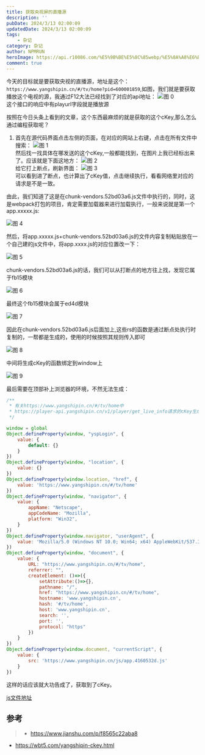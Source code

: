 ```yaml
---
title: 获取央视屏的直播源
description: ''
pubDate: 2024/3/13 02:00:09
updatedDate: 2024/3/13 02:00:09
tags:
    - 杂记
category: 杂记
author: NPMRUN
heroImage: https://api.r10086.com/%E5%9B%BE%E5%8C%85webp/%E5%8A%A8%E6%BC%AB%E7%BB%BC%E5%90%882/69031341_p01.webp
comment: true
---
```


今天的目标就是要获取央视的直播源，地址是这个：`https://www.yangshipin.cn/#/tv/home?pid=600001859`,如图，我们就是要获取播放这个电视的源，我通过F12大法已经找到了对应的api地址：
![图 0](/article/获取央视屏的直播源/2024-03-13_13-02-02-44.png)  
这个接口的响应中有playurl字段就是播放源

按照在今日头条上看到的文章，这个东西最麻烦的就是获取的这个cKey,那么怎么通过编程获取呢？

1. 首先在源代码界面点击左侧的页面，在对应的网站上右键，点击在所有文件中搜索：
![图 1](/article/获取央视屏的直播源/2024-03-13_13-02-08-22.png)  
然后找一找具体在哪发送的这个cKey,一般都能找到，在图片上我已经标出来了。应该就是下面这地方：
![图 2](/article/获取央视屏的直播源/2024-03-13_13-02-10-46.png)  
给它打上断点，刷新界面：
![图 3](/article/获取央视屏的直播源/2024-03-13_13-02-11-32.png)  
可以看到进了断点，也计算出了cKey值，点击继续执行，看看网络里对应的请求是不是一致。

由此，我们知道了这是在chunk-vendors.52bd03a6.js文件中执行的，同时，这是webpack打包的项目，肯定需要加载器来进行加载执行，一般来说就是第一个app.xxxxx.js:

![图 4](/article/获取央视屏的直播源/2024-03-13_13-02-13-50.png)  

然后，将app.xxxxx.js+chunk-vendors.52bd03a6.js的文件内容复制粘贴放在一个自己建的js文件中，将app.xxxx.js的对应位置改一下：

![图 5](/article/获取央视屏的直播源/2024-03-13_13-02-15-55.png)  

chunk-vendors.52bd03a6.js的话，我们可以从打断点的地方往上找，发现它属于fb15模块

![图 6](/article/获取央视屏的直播源/2024-03-13_13-02-20-53.png)  
 
 最终这个fb15模块会属于ed4d模块

 ![图 7](/article/获取央视屏的直播源/2024-03-13_13-02-23-02.png)  

 因此在chunk-vendors.52bd03a6.js后面加上,这些rs的函数是通过断点处执行时复制的，一帮都是生成的，使用的时候按照其规则传入即可

![图 8](/article/获取央视屏的直播源/2024-03-13_13-02-23-31.png)

中间将生成cKey的函数绑定到window上

![图 9](/article/获取央视屏的直播源/2024-03-13_13-02-24-27.png)  

最后需要在顶部补上浏览器的环境，不然无法生成：

```js
/**
 * 有关https://www.yangshipin.cn/#/tv/home中
 * https://player-api.yangshipin.cn/v1/player/get_live_info请求的cKey生成记录
 */

window = global
Object.defineProperty(window, "yspLogin", {
    value: {
        default: {}
    }
})
Object.defineProperty(window, "location", {
    value: {}
})
Object.defineProperty(window.location, "href", {
    value: 'https://www.yangshipin.cn/#/tv/home'
})
Object.defineProperty(window, "navigator", {
    value: {
        appName: "Netscape",
        appCodeName: "Mozilla",
        platform: "Win32",
    }
})
Object.defineProperty(window.navigator, "userAgent", {
    value: 'Mozilla/5.0 (Windows NT 10.0; Win64; x64) AppleWebKit/537.36 (KHTML, like Gecko) Chrome/122.0.0.0 Safari/537.36 Edg/122.0.0.0'
})
Object.defineProperty(window, "document", {
    value: {
        URL: "https://www.yangshipin.cn/#/tv/home",
        referrer: "",
        createElement: ()=>({
            setAttribute:()=>{}, 
            pathname: "/", 
            href: "https://www.yangshipin.cn/#/tv/home", 
            hostname: 'www.yangshipin.cn',
            hash: '#/tv/home',
            host: 'www.yangshipin.cn',
            search: '',
            port: '',
            protocol: "https"
        })
    }
})
Object.defineProperty(window.document, "currentScript", {
    value: {
        src: 'https://www.yangshipin.cn/js/app.4160532d.js'
    }
})
```
这样的话应该就大功告成了，获取到了cKey。

[js文件地址](/files/ying.js)


## 参考

> - https://www.jianshu.com/p/f8565c22aba8
- https://wbt5.com/yangshipin-ckey.html